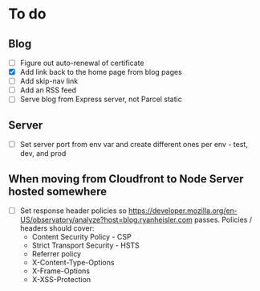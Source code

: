 # To do

## Blog

- [ ] Figure out auto-renewal of certificate
- [X] Add link back to the home page from blog pages
- [ ] Add skip-nav link
- [ ] Add an RSS feed
- [ ] Serve blog from Express server, not Parcel static

## Server

- [ ] Set server port from env var and create different ones per env - test, dev, and prod

## When moving from Cloudfront to Node Server hosted somewhere

- [ ] Set response header policies so https://developer.mozilla.org/en-US/observatory/analyze?host=blog.ryanheisler.com
  passes. Policies / headers should cover:
    - Content Security Policy - CSP
    - Strict Transport Security - HSTS
    - Referrer policy
    - X-Content-Type-Options
    - X-Frame-Options
    - X-XSS-Protection
